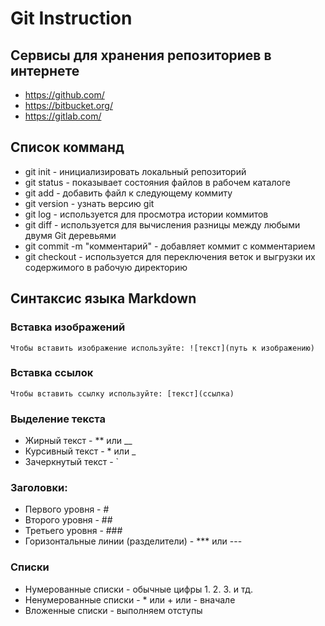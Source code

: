 # Git Instruction

## Сервисы для хранения репозиториев в интернете

* https://github.com/
* https://bitbucket.org/
* https://gitlab.com/

## Список комманд

* git init - инициализировать локальный репозиторий
* git status - показывает состояния файлов в рабочем каталоге
* git add - добавить файл к следующему коммиту
* git version - узнать версию git
* git log - используется для просмотра истории коммитов
* git diff - используется для вычисления разницы между любыми двумя Git деревьями
* git commit -m "комментарий" - добавляет коммит с комментарием
* git checkout - используется для переключения веток и выгрузки их содержимого в рабочую директорию

## Синтаксис языка Markdown

### Вставка изображений
    Чтобы вставить изображение используйте: ![текст](путь к изображению)

### Вставка ссылок
    Чтобы вставить ссылку используйте: [текст](ссылка)
    
### Выделение текста
* Жирный текст - ** или __
* Курсивный текст - * или _
* Зачеркнутый текст - `

### Заголовки:
  * Первого уровня - #
  * Второго уровня - ##
  * Третьего уровня - ###
  * Горизонтальные линии (разделители) - *** или ---

### Списки
* Нумерованные списки - обычные цифры 1. 2. 3. и тд.
* Ненумерованные списки - * или + или - вначале
* Вложенные списки - выполняем отступы  

